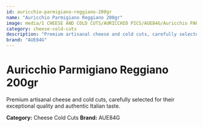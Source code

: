 ```yaml
---
id: auricchio-parmigiano-reggiano-200gr
name: "Auricchio Parmigiano Reggiano 200gr"
image: media/1 CHEESE AND COLD CUTS/AURICCHIO PICS/AUE84G/Auricchio PARMIGIANO REGGIANO  200gr.jpg
category: cheese-cold-cuts
description: "Premium artisanal cheese and cold cuts, carefully selected for their exceptional quality and authentic Italian taste."
brand: "AUE84G"
---
```


# Auricchio Parmigiano Reggiano 200gr

Premium artisanal cheese and cold cuts, carefully selected for their exceptional quality and authentic Italian taste.

**Category:** Cheese Cold Cuts
**Brand:** AUE84G
